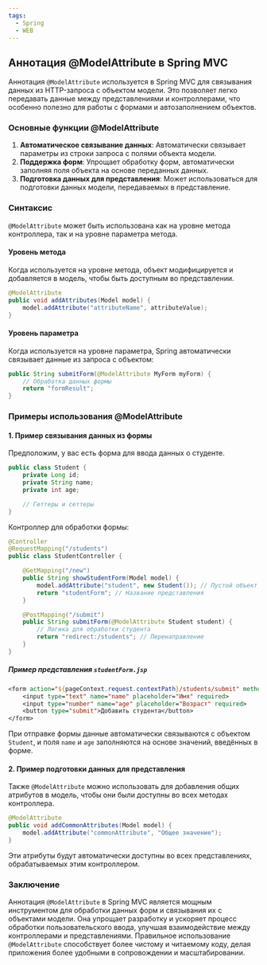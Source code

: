 ```yaml
---
tags:
  - Spring
  - WEB
---
```


## Аннотация @ModelAttribute в Spring MVC

Аннотация `@ModelAttribute` используется в Spring MVC для связывания данных из HTTP-запроса с объектом модели. Это позволяет легко передавать данные между представлениями и контроллерами, что особенно полезно для работы с формами и автозаполнением объектов.

### Основные функции @ModelAttribute

1. **Автоматическое связывание данных**: Автоматически связывает параметры из строки запроса с полями объекта модели.
2. **Поддержка форм**: Упрощает обработку форм, автоматически заполняя поля объекта на основе переданных данных.
3. **Подготовка данных для представления**: Может использоваться для подготовки данных модели, передаваемых в представление.

### Синтаксис

`@ModelAttribute` может быть использована как на уровне метода контроллера, так и на уровне параметра метода. 

#### Уровень метода

Когда используется на уровне метода, объект модифицируется и добавляется в модель, чтобы быть доступным во представлении.

```java
@ModelAttribute
public void addAttributes(Model model) {
    model.addAttribute("attributeName", attributeValue);
}
```

#### Уровень параметра

Когда используется на уровне параметра, Spring автоматически связывает данные из запроса с объектом:

```java
public String submitForm(@ModelAttribute MyForm myForm) {
    // Обработка данных формы
    return "formResult";
}
```

### Примеры использования @ModelAttribute

#### 1. Пример связывания данных из формы

Предположим, у вас есть форма для ввода данных о студенте.

```java
public class Student {
    private Long id;
    private String name;
    private int age;

    // Геттеры и сеттеры
}
```

Контроллер для обработки формы:

```java
@Controller
@RequestMapping("/students")
public class StudentController {

    @GetMapping("/new")
    public String showStudentForm(Model model) {
        model.addAttribute("student", new Student()); // Пустой объект для формы
        return "studentForm"; // Название представления
    }

    @PostMapping("/submit")
    public String submitForm(@ModelAttribute Student student) {
        // Логика для обработки студента
        return "redirect:/students"; // Перенаправление
    }
}
```

##### Пример представления `studentForm.jsp`

```jsp
<form action="${pageContext.request.contextPath}/students/submit" method="post">
    <input type="text" name="name" placeholder="Имя" required>
    <input type="number" name="age" placeholder="Возраст" required>
    <button type="submit">Добавить студента</button>
</form>
```

При отправке формы данные автоматически связываются с объектом `Student`, и поля `name` и `age` заполняются на основе значений, введённых в форме.

#### 2. Пример подготовки данных для представления

Также `@ModelAttribute` можно использовать для добавления общих атрибутов в модель, чтобы они были доступны во всех методах контроллера.

```java
@ModelAttribute
public void addCommonAttributes(Model model) {
    model.addAttribute("commonAttribute", "Общее значение");
}
```

Эти атрибуты будут автоматически доступны во всех представлениях, обрабатываемых этим контроллером.

### Заключение

Аннотация `@ModelAttribute` в Spring MVC является мощным инструментом для обработки данных форм и связывания их с объектами модели. Она упрощает разработку и ускоряет процесс обработки пользовательского ввода, улучшая взаимодействие между контроллерами и представлениями. Правильное использование `@ModelAttribute` способствует более чистому и читаемому коду, делая приложения более удобными в сопровождении и масштабировании.